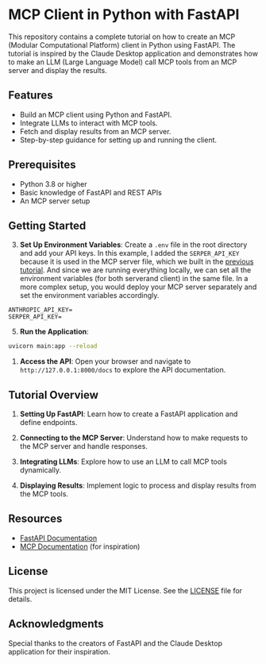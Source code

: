 # MCP Client in Python with FastAPI

This repository contains a complete tutorial on how to create an MCP (Modular Computational Platform) client in Python using FastAPI. The tutorial is inspired by the Claude Desktop application and demonstrates how to make an LLM (Large Language Model) call MCP tools from an MCP server and display the results.

## Features

- Build an MCP client using Python and FastAPI.
- Integrate LLMs to interact with MCP tools.
- Fetch and display results from an MCP server.
- Step-by-step guidance for setting up and running the client.

## Prerequisites

- Python 3.8 or higher
- Basic knowledge of FastAPI and REST APIs
- An MCP server setup

## Getting Started


3. **Set Up Environment Variables**:
Create a `.env` file in the root directory and add your API keys. In this example, I added the `SERPER_API_KEY` because it is used in the MCP server file, which we built in the [previous tutorial](https://github.com/alejandro-ao/mcp-server-example). And since we are running everything locally, we can set all the environment variables (for both serverand client) in the same file. In a more complex setup, you would deploy your MCP server separately and set the environment variables accordingly.

  ```env
  ANTHROPIC_API_KEY=
  SERPER_API_KEY=
  ```

5. **Run the Application**:
  ```bash
  uvicorn main:app --reload
  ```

1. **Access the API**:
  Open your browser and navigate to `http://127.0.0.1:8000/docs` to explore the API documentation.

## Tutorial Overview

1. **Setting Up FastAPI**:
  Learn how to create a FastAPI application and define endpoints.

2. **Connecting to the MCP Server**:
  Understand how to make requests to the MCP server and handle responses.

3. **Integrating LLMs**:
  Explore how to use an LLM to call MCP tools dynamically.

4. **Displaying Results**:
  Implement logic to process and display results from the MCP tools.

## Resources

- [FastAPI Documentation](https://fastapi.tiangolo.com/)
- [MCP Documentation](https://modelcontextprotocol.io/quickstart/client) (for inspiration)

## License

This project is licensed under the MIT License. See the [LICENSE](LICENSE) file for details.

## Acknowledgments

Special thanks to the creators of FastAPI and the Claude Desktop application for their inspiration.
